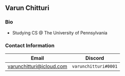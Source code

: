 
## Varun Chitturi

### Bio
- Studying CS @ The University of Pennsylvania


### Contact Information
|           Email          |       Discord      |
|--------------------------|--------------------|
|  varunchitturi@icloud.com| `varunchitturi#0001` |
